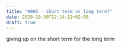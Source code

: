 ```yaml
---
title: "#005 - short term vs long term?"
date: 2020-10-30T12:14:12+02:00
draft: true
---
```


giving up on the short term for the long term